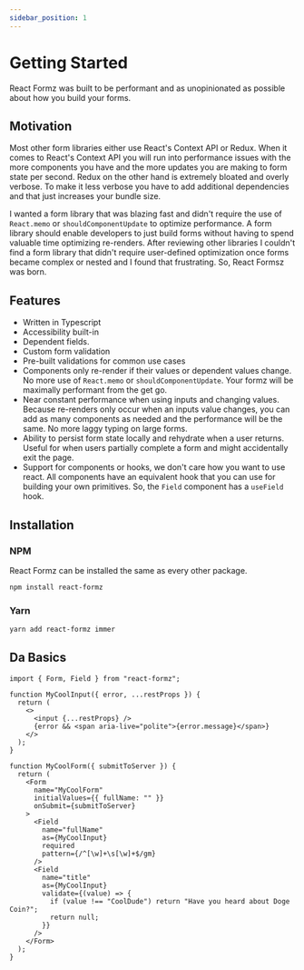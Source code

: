 ```yaml
---
sidebar_position: 1
---
```


# Getting Started

React Formz was built to be performant and as unopinionated as possible about how you build your forms.

## Motivation

Most other form libraries either use React's Context API or Redux. When it comes to React's Context API you will run into performance issues with the more components you have and the more updates you are making to form state per second. Redux on the other hand is extremely bloated and overly verbose. To make it less verbose you have to add additional dependencies and that just increases your bundle size.

I wanted a form library that was blazing fast and didn't require the use of `React.memo` or `shouldComponentUpdate` to optimize performance. A form library should enable developers to just build forms without having to spend valuable time optimizing re-renders. After reviewing other libraries I couldn't find a form library that didn't require user-defined optimization once forms became complex or nested and I found that frustrating. So, React Formsz was born.

## Features

- Written in Typescript
- Accessibility built-in
- Dependent fields.
- Custom form validation
- Pre-built validations for common use cases
- Components only re-render if their values or dependent values change. No more use of `React.memo` or `shouldComponentUpdate`. Your formz will be maximally performant from the get go.
- Near constant performance when using inputs and changing values. Because re-renders only occur when an inputs value changes, you can add as many components as needed and the performance will be the same. No more laggy typing on large forms.
- Ability to persist form state locally and rehydrate when a user returns. Useful for when users partially complete a form and might accidentally exit the page.
- Support for components or hooks, we don't care how you want to use react. All components have an equivalent hook that you can use for building your own primitives. So, the `Field` component has a `useField` hook.

## Installation

### NPM

React Formz can be installed the same as every other package.

```sh
npm install react-formz
```

### Yarn

```sh
yarn add react-formz immer
```

## Da Basics

```tsx title="Basic usage"
import { Form, Field } from "react-formz";

function MyCoolInput({ error, ...restProps }) {
  return (
    <>
      <input {...restProps} />
      {error && <span aria-live="polite">{error.message}</span>}
    </>
  );
}

function MyCoolForm({ submitToServer }) {
  return (
    <Form
      name="MyCoolForm"
      initialValues={{ fullName: "" }}
      onSubmit={submitToServer}
    >
      <Field
        name="fullName"
        as={MyCoolInput}
        required
        pattern={/^[\w]+\s[\w]+$/gm}
      />
      <Field
        name="title"
        as={MyCoolInput}
        validate={(value) => {
          if (value !== "CoolDude") return "Have you heard about Doge Coin?";
          return null;
        }}
      />
    </Form>
  );
}
```
